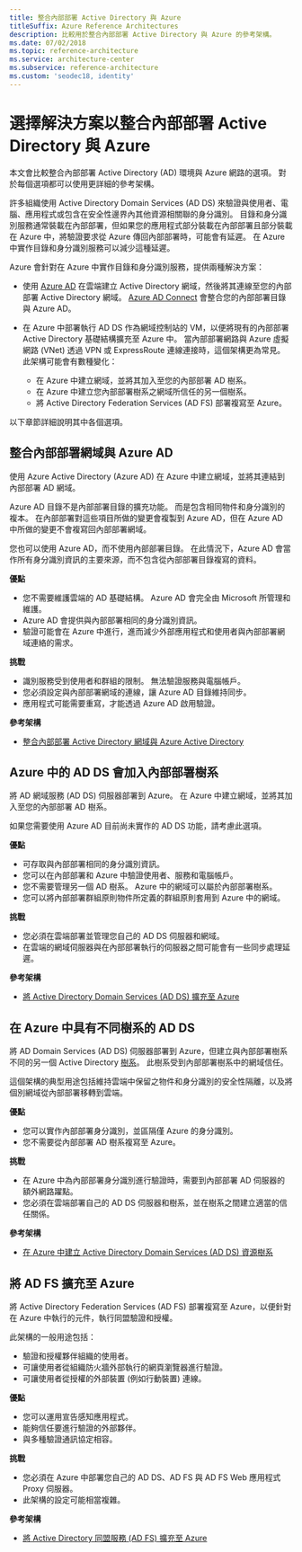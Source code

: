 ```yaml
---
title: 整合內部部署 Active Directory 與 Azure
titleSuffix: Azure Reference Architectures
description: 比較用於整合內部部署 Active Directory 與 Azure 的參考架構。
ms.date: 07/02/2018
ms.topic: reference-architecture
ms.service: architecture-center
ms.subservice: reference-architecture
ms.custom: 'seodec18, identity'
---
```


# <a name="choose-a-solution-for-integrating-on-premises-active-directory-with-azure"></a>選擇解決方案以整合內部部署 Active Directory 與 Azure

本文會比較整合內部部署 Active Directory (AD) 環境與 Azure 網路的選項。 對於每個選項都可以使用更詳細的參考架構。

許多組織使用 Active Directory Domain Services (AD DS) 來驗證與使用者、電腦、應用程式或包含在安全性邊界內其他資源相關聯的身分識別。 目錄和身分識別服務通常裝載在內部部署，但如果您的應用程式部分裝載在內部部署且部分裝載在 Azure 中，將驗證要求從 Azure 傳回內部部署時，可能會有延遲。 在 Azure 中實作目錄和身分識別服務可以減少這種延遲。

Azure 會針對在 Azure 中實作目錄和身分識別服務，提供兩種解決方案：

- 使用 [Azure AD][azure-active-directory] 在雲端建立 Active Directory 網域，然後將其連線至您的內部部署 Active Directory 網域。 [Azure AD Connect][azure-ad-connect] 會整合您的內部部署目錄與 Azure AD。

- 在 Azure 中部署執行 AD DS 作為網域控制站的 VM，以便將現有的內部部署 Active Directory 基礎結構擴充至 Azure 中。 當內部部署網路與 Azure 虛擬網路 (VNet) 透過 VPN 或 ExpressRoute 連線連接時，這個架構更為常見。 此架構可能會有數種變化：

  - 在 Azure 中建立網域，並將其加入至您的內部部署 AD 樹系。
  - 在 Azure 中建立您內部部署樹系之網域所信任的另一個樹系。
  - 將 Active Directory Federation Services (AD FS) 部署複寫至 Azure。

以下章節詳細說明其中各個選項。

## <a name="integrate-your-on-premises-domains-with-azure-ad"></a>整合內部部署網域與 Azure AD

使用 Azure Active Directory (Azure AD) 在 Azure 中建立網域，並將其連結到內部部署 AD 網域。

Azure AD 目錄不是內部部署目錄的擴充功能。 而是包含相同物件和身分識別的複本。 在內部部署對這些項目所做的變更會複製到 Azure AD，但在 Azure AD 中所做的變更不會複寫回內部部署網域。

您也可以使用 Azure AD，而不使用內部部署目錄。 在此情況下，Azure AD 會當作所有身分識別資訊的主要來源，而不包含從內部部署目錄複寫的資料。

**優點**

- 您不需要維護雲端的 AD 基礎結構。 Azure AD 會完全由 Microsoft 所管理和維護。
- Azure AD 會提供與內部部署相同的身分識別資訊。
- 驗證可能會在 Azure 中進行，進而減少外部應用程式和使用者與內部部署網域連絡的需求。

**挑戰**

- 識別服務受到使用者和群組的限制。 無法驗證服務與電腦帳戶。
- 您必須設定與內部部署網域的連線，讓 Azure AD 目錄維持同步。
- 應用程式可能需要重寫，才能透過 Azure AD 啟用驗證。

**參考架構**

- [整合內部部署 Active Directory 網域與 Azure Active Directory][aad]

## <a name="ad-ds-in-azure-joined-to-an-on-premises-forest"></a>Azure 中的 AD DS 會加入內部部署樹系

將 AD 網域服務 (AD DS) 伺服器部署到 Azure。 在 Azure 中建立網域，並將其加入至您的內部部署 AD 樹系。

如果您需要使用 Azure AD 目前尚未實作的 AD DS 功能，請考慮此選項。

**優點**

- 可存取與內部部署相同的身分識別資訊。
- 您可以在內部部署和 Azure 中驗證使用者、服務和電腦帳戶。
- 您不需要管理另一個 AD 樹系。 Azure 中的網域可以屬於內部部署樹系。
- 您可以將內部部署群組原則物件所定義的群組原則套用到 Azure 中的網域。

**挑戰**

- 您必須在雲端部署並管理您自己的 AD DS 伺服器和網域。
- 在雲端的網域伺服器與在內部部署執行的伺服器之間可能會有一些同步處理延遲。

**參考架構**

- [將 Active Directory Domain Services (AD DS) 擴充至 Azure][ad-ds]

## <a name="ad-ds-in-azure-with-a-separate-forest"></a>在 Azure 中具有不同樹系的 AD DS

將 AD Domain Services (AD DS) 伺服器部署到 Azure，但建立與內部部署樹系不同的另一個 Active Directory [樹系][ad-forest-defn]。 此樹系受到內部部署樹系中的網域信任。

這個架構的典型用途包括維持雲端中保留之物件和身分識別的安全性隔離，以及將個別網域從內部部署移轉到雲端。

**優點**

- 您可以實作內部部署身分識別，並區隔僅 Azure 的身分識別。
- 您不需要從內部部署 AD 樹系複寫至 Azure。

**挑戰**

- 在 Azure 中為內部部署身分識別進行驗證時，需要到內部部署 AD 伺服器的額外網路躍點。
- 您必須在雲端部署自己的 AD DS 伺服器和樹系，並在樹系之間建立適當的信任關係。

**參考架構**

- [在 Azure 中建立 Active Directory Domain Services (AD DS) 資源樹系][ad-ds-forest]

## <a name="extend-ad-fs-to-azure"></a>將 AD FS 擴充至 Azure

將 Active Directory Federation Services (AD FS) 部署複寫至 Azure，以便針對在 Azure 中執行的元件，執行同盟驗證和授權。

此架構的一般用途包括：

- 驗證和授權夥伴組織的使用者。
- 可讓使用者從組織防火牆外部執行的網頁瀏覽器進行驗證。
- 可讓使用者從授權的外部裝置 (例如行動裝置) 連線。

**優點**

- 您可以運用宣告感知應用程式。
- 能夠信任要進行驗證的外部夥伴。
- 與多種驗證通訊協定相容。

**挑戰**

- 您必須在 Azure 中部署您自己的 AD DS、AD FS 與 AD FS Web 應用程式 Proxy 伺服器。
- 此架構的設定可能相當複雜。

**參考架構**

- [將 Active Directory 同盟服務 (AD FS) 擴充至 Azure][adfs]

<!-- links -->

[aad]: ./azure-ad.md
[ad-ds]: ./adds-extend-domain.md
[ad-ds-forest]: ./adds-forest.md
[ad-forest-defn]: /windows/desktop/AD/forests
[adfs]: ./adfs.md

[azure-active-directory]: /azure/active-directory-domain-services/active-directory-ds-overview
[azure-ad-connect]: /azure/active-directory/hybrid/whatis-hybrid-identity
